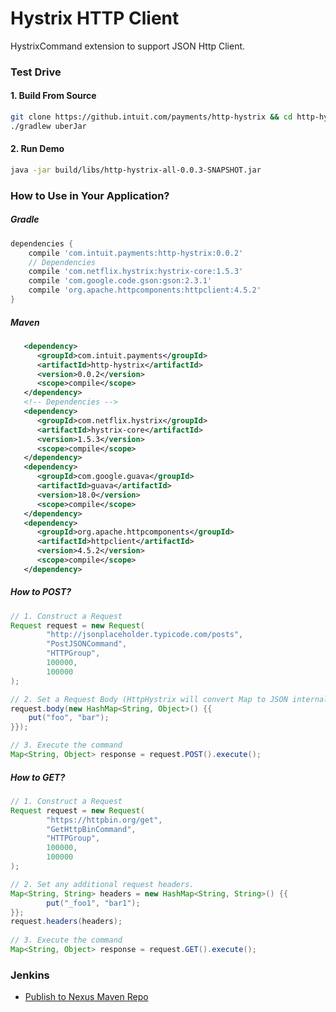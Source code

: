 # Hystrix HTTP Client

HystrixCommand extension to support JSON Http Client.


### Test Drive

#### 1. Build From Source

```sh
git clone https://github.intuit.com/payments/http-hystrix && cd http-hystrix
./gradlew uberJar
```

#### 2. Run Demo

```sh
java -jar build/libs/http-hystrix-all-0.0.3-SNAPSHOT.jar
```


### How to Use in Your Application?

##### Gradle
```groovy
dependencies {
    compile 'com.intuit.payments:http-hystrix:0.0.2'
    // Dependencies
    compile 'com.netflix.hystrix:hystrix-core:1.5.3'
    compile 'com.google.code.gson:gson:2.3.1'
    compile 'org.apache.httpcomponents:httpclient:4.5.2'
}
```

##### Maven
```xml
   <dependency>
      <groupId>com.intuit.payments</groupId>
      <artifactId>http-hystrix</artifactId>
      <version>0.0.2</version>
      <scope>compile</scope>
   </dependency>
   <!-- Dependencies -->
   <dependency>
      <groupId>com.netflix.hystrix</groupId>
      <artifactId>hystrix-core</artifactId>
      <version>1.5.3</version>
      <scope>compile</scope>
   </dependency>
   <dependency>
      <groupId>com.google.guava</groupId>
      <artifactId>guava</artifactId>
      <version>18.0</version>
      <scope>compile</scope>
   </dependency>
   <dependency>
      <groupId>org.apache.httpcomponents</groupId>
      <artifactId>httpclient</artifactId>
      <version>4.5.2</version>
      <scope>compile</scope>
   </dependency>
```

##### How to POST?
```java
// 1. Construct a Request
Request request = new Request(
        "http://jsonplaceholder.typicode.com/posts",
        "PostJSONCommand",
        "HTTPGroup",
        100000,
        100000
);

// 2. Set a Request Body (HttpHystrix will convert Map to JSON internally)
request.body(new HashMap<String, Object>() {{
    put("foo", "bar");
}});

// 3. Execute the command
Map<String, Object> response = request.POST().execute();
```

##### How to GET?
```java
// 1. Construct a Request
Request request = new Request(
        "https://httpbin.org/get",
        "GetHttpBinCommand",
        "HTTPGroup",
        100000,
        100000
);

// 2. Set any additional request headers.
Map<String, String> headers = new HashMap<String, String>() {{
        put("_foo1", "bar1");
}};
request.headers(headers);
        
// 3. Execute the command
Map<String, Object> response = request.GET().execute();
```

### Jenkins 

* [Publish to Nexus Maven Repo](http://paymentsjenkinsm1.corp.intuit.net/view/Product%20Views/view/gopayment/job/http-hystrix-commit/)
